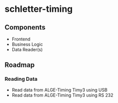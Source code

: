 # schletter-timing

## Components

* Frontend
* Business Logic
* Data Reader(s)

## Roadmap

### Reading Data

* Read data from ALGE-Timing Timy3 using USB
* Read data from ALGE-Timing Timy3 using RS 232